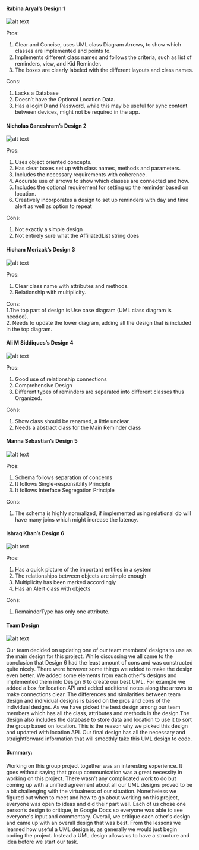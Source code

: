 

#### Rabina Aryal’s Design 1 

![alt text](design1.jpg)

 
Pros: <br>
1. Clear and Concise, uses UML class Diagram Arrows, to show which classes are implemented and points to.
2. Implements different class names and follows the criteria, such as list of reminders, view, and Kid Reminder. 
3. The boxes are clearly labeled with the different layouts and class names.

Cons: <br>
1. Lacks a Database
2. Doesn’t have the Optional Location Data. 
3. Has a loginID and Password, while this may be useful for sync content between devices, might not be required in the app.  
 

#### Nicholas Ganeshram’s Design 2 

![alt text](design2.jpg)
 
Pros: <br>
1. Uses object oriented concepts. 
2. Has clear boxes set up with class names, methods and parameters. 
3. Includes the necessary requirements with coherence. 
4. Accurate use of arrows to show which classes are connected and how. 
5. Includes the optional requirement for setting up the reminder based on location. 
6. Creatively incorporates a design to set up reminders with day and time alert as well as option to repeat

Cons:<br>
1. Not exactly a simple design 
2. Not entirely sure what the AffiliatedList string does
 
 
#### Hicham Merizak’s Design 3 

![alt text](design3.jpg)
 
Pros:<br>
1. Clear class name with attributes and methods.
2. Relationship with multiplicity.

Cons:<br> 
1.The top part of design is Use case diagram (UML class diagram is needed).<br>
2. Needs to update the lower diagram, adding all the design that is included in the top diagram.
 
#### Ali M Siddiques’s Design 4 

![alt text](design4.jpg)
 
Pros:<br>
1. Good use of relationship connections
2. Comprehensive Design
3. Different types of reminders are separated into different classes thus Organized.

Cons:<br>
1. Show class should be renamed, a little unclear.
2. Needs a abstract class for the Main Reminder class
 
#### Manna Sebastian’s Design 5 

![alt text](design5.jpg)
 
Pros: <br>
1. Schema follows separation of concerns
2. It follows Single-responsiblity Principle
3. It follows Interface Segregation Principle

Cons:<br>
1. The schema is highly normalized, if implemented using relational db will have many joins which might increase the latency.
 
#### Ishraq Khan’s Design 6 

![alt text](design6.jpg)
 
Pros:<br>
1. Has a quick picture of the important entities in a system
2. The relationships between objects are simple enough
3. Multiplicity has been marked accordingly
4. Has an Alert class with objects

Cons:<br>
1. RemainderType has only one attribute.
 

#### Team Design  
 
![alt text](teamdesign.jpeg) 

Our team decided on updating one of our team members' designs to use as the main design for this project. While discussing we all came to the conclusion that Design 6 had the least amount of cons and was constructed quite nicely. There were however some things we added to make the design even better. We added some elements from each other's designs and implemented them into Design 6 to create our best UML. For example we added a box for location API and added additional notes along the arrows to make connections clear. The differences and similarities between team design and individual designs is based on the pros and cons of the individual designs. As we have picked the best design among our team members which has all the class, attributes and methods in the design.The design also includes the database to store data and location to use it to sort the group based on location. This is the reason why we picked this design and updated with location API. Our final design has all the necessary and straightforward information that will smoothly take this UML design to code.

 
 
#### Summary: 
	
Working on this group project together was an interesting experience. It goes without saying that group communication was a great necessity in working on this project. There wasn’t any complicated work to do but coming up with a unified agreement about all our UML designs proved to be a bit challenging with the virtualness of our situation. Nonetheless we figured out when to meet and how to go about working on this project, everyone was open to ideas and did their part well. Each of us chose one person’s 
design to critique, in Google Docs so everyone was able to see everyone's input and commentary. Overall, we critique each other's design and came up with an overall design that was best. From the lessons we learned how useful a UML design is, as generally we would just begin coding the project. Instead a UML design allows us to have a structure and idea before we start our task. 

